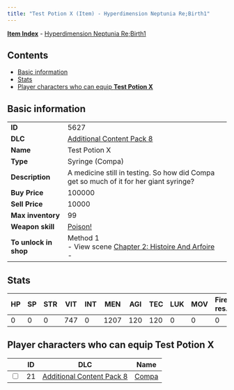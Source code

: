 ```yaml
---
title: "Test Potion X (Item) - Hyperdimension Neptunia Re;Birth1"
---
```


[**Item Index**](/neptunia/rb1/item/index.html) - [Hyperdimension Neptunia Re;Birth1](/neptunia/rb1)

## Contents

- [Basic information](#basic-information)
- [Stats](#stats)
- [Player characters who can equip **Test Potion X**](#player-characters-who-can-equip-test-potion-x)

## Basic information

|   |   |
| -- | -- |
| **ID** | 5627 |
| **DLC** | [Additional Content Pack 8](/neptunia/rb1/dlc/17-pack8.html) |
| **Name** | Test Potion X |
| **Type** | Syringe (Compa) |
| **Description** | A medicine still in testing. So how did Compa get so much of it for her giant syringe? |
| **Buy Price** | 100000 |
| **Sell Price** | 10000 |
| **Max inventory** | 99 |
| **Weapon skill** | [Poison!](/neptunia/rb1/skill/17-3102-poison.html) |
| **To unlock in shop** | Method 1<br />- View scene [Chapter 2: Histoire And Arfoire](/neptunia/rb1/scene/1-201-chapter-2-histoire-and-arfoire.html)<br />-  |

## Stats

| HP | SP | STR | VIT | INT | MEN | AGI | TEC | LUK | MOV | Fire res. | Ice res. | Wind res. | Lightning res. |
| -- | -- | --- | --- | --- | --- | --- | --- | --- | --- | --------- | -------- | --------- | -------------- |
| 0 | 0 | 0 | 747 | 0 | 1207 | 120 | 120 | 0 | 0 | 0 | 0 | 0 | 0 |

## Player characters who can equip **Test Potion X**

|    | ID | DLC | Name |
| -- | -- | --- | ---- |
| <input type="checkbox" id="rb1-player-17-21" class="trackbox" /> | 21 | [Additional Content Pack 8](/neptunia/rb1/dlc/17-pack8.html) | [Compa](/neptunia/rb1/player/17-21-compa.html) |